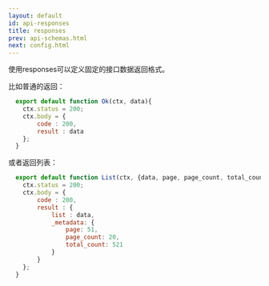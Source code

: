 ```yaml
---
layout: default
id: api-responses
title: responses
prev: api-schemas.html
next: config.html
---
```


使用responses可以定义固定的接口数据返回格式。

比如普通的返回：

```javascript
  export default function Ok(ctx, data){
    ctx.status = 200;
    ctx.body = {
        code : 200,
        result : data
    };
  }
```

或者返回列表：
```javascript
  export default function List(ctx, {data, page, page_count, total_count}){
    ctx.status = 200;
    ctx.body = {
        code : 200,
        result : {
            list : data,
            _metadata: {
                page: 51,
                page_count: 20,
                total_count: 521
            }
        }
    };
  }
```